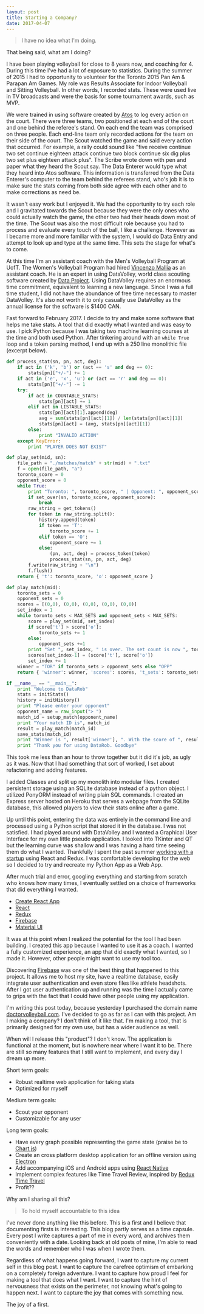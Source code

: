 ```yaml
---
layout: post
title: Starting a Company?
date: 2017-04-07
---
```


> I have no idea what I'm doing.

That being said, what am I doing?

I have been playing volleyball for close to 8 years now, and coaching for 4. During this time I've had a lot of exposure to statistics. During the summer of 2015 I had to opportunity to volunteer for the Toronto 2015 Pan Am & Parapan Am Games. My role was Results Associate for Indoor Volleyball and Sitting Volleyball. In other words, I recorded stats. These were used live in TV broadcasts and were the basis for some tournament awards, such as MVP.

We were trained in using software created by [Atos](https://atos.net/en/olympic-games) to log every action on the court. There were three teams, two positioned at each end of the court and one behind the referee's stand. On each end the team was comprised on three people. Each end-line team only recorded actions for the team on their side of the court. The Scout watched the game and said every action that occurred. For example, a rally could sound like "five receive continue two set continue eighteen attack continue two block continue six dig plus two set plus eighteen attack plus". The Scribe wrote down with pen and paper what they heard the Scout say. The Data Enterer would type what they heard into Atos software. This information is transferred from the Data Enterer's computer to the team behind the referees stand, who's job it is to make sure the stats coming from both side agree with each other and to make corrections as need be.

It wasn't easy work but I enjoyed it. We had the opportunity to try each role and I gravitated towards the Scout because they were the only ones who could actually watch the game, the other two had their heads down most of the time. The Scout was also the most difficult role because you had to process and evaluate every touch of the ball, I like a challenge. However as I became more and more familiar with the system, I would do Data Entry and attempt to look up and type at the same time. This sets the stage for what's to come.

At this time I'm an assistant coach with the Men's Volleyball Program at UofT. The Women's Volleyball Program had hired [Vincenzo Mallia](http://www.varsityblues.ca/news/2014/9/25/WVB_0925142347.aspx) as an assistant coach. He is an expert in using DataVolley, world class scouting software created by [Data Project](http://www.dataproject.com/Products/EN/en/Volleyball/DataVolley4). Using DataVolley requires an enormous time commitment, equivalent to learning a new language. Since I was a full time student, I did not have the abundance of free time necessary to master DataVolley. It's also not worth it to only casually use DataVolley as the annual license for the software is $1400 CAN.

Fast forward to February 2017. I decide to try and make some software that helps me take stats. A tool that did exactly what I wanted and was easy to use. I pick Python because I was taking two machine learning courses at the time and both used Python. After tinkering around with an `while True` loop and a token parsing method, I end up with a 250 line monolithic file (excerpt below).

```python
def process_stat(sn, pn, act, deg):
    if act in ('k', 'b') or (act == 's' and deg == 0):
        stats[pn]["+/-"] += 1
    if act in ('e', 'x', 'u') or (act == 'r' and deg == 0):
        stats[pn]["+/-"] -= 1
    try:
        if act in COUNTABLE_STATS:
            stats[pn][act] += 1
        elif act in LISTABLE_STATS:
            stats[pn][act][1].append(deg)
            avg = sum(stats[pn][act][1]) / len(stats[pn][act][1])
            stats[pn][act] = (avg, stats[pn][act][1])
        else:
            print "INVALID ACTION"
    except KeyError:
        print "PLAYER DOES NOT EXIST"

def play_set(mid, sn):
    file_path = "./matches/match" + str(mid) + ".txt"
    f = open(file_path, "a")
    toronto_score = 0
    opponent_score = 0
    while True:
        print "Toronto: ", toronto_score, " | Opponent: ", opponent_score
        if set_over(sn, toronto_score, opponent_score):
            break
        raw_string = get_tokens()
        for token in raw_string.split():
            history.append(token)
            if token == 'T':
                toronto_score += 1
            elif token == 'O':
                opponent_score += 1
            else:
                (pn, act, deg) = process_token(token)
                process_stat(sn, pn, act, deg)
        f.write(raw_string + "\n")
        f.flush()
    return { 't': toronto_score, 'o': opponent_score }

def play_match(mid):
    toronto_sets = 0
    opponent_sets = 0
    scores = [(0,0), (0,0), (0,0), (0,0), (0,0)]
    set_index = 1
    while toronto_sets < MAX_SETS and opponent_sets < MAX_SETS:
        score = play_set(mid, set_index)
        if score['t'] > score['o']:
            toronto_sets += 1
        else:
            opponent_sets +=1
        print "Set ", set_index, " is over. The set count is now ", toronto_sets, "-", opponent_sets
        scores[set_index-1] = (score['t'], score['o'])
        set_index += 1
    winner = "TOR" if toronto_sets > opponent_sets else "OPP"
    return { 'winner': winner, 'scores': scores, 't_sets': toronto_sets, 'o_sets': opponent_sets }

if __name__ == "__main__":
    print "Welcome to DataRob"
    stats = initStats()
    history = initHistory()
    print "Please enter your opponent"
    opponent_name = raw_input("> ")
    match_id = setup_match(opponent_name)
    print "Your match ID is", match_id
    result = play_match(match_id)
    save_stats(match_id)
    print "Winner is ", result['winner'], ". With the score of ", result['t_sets'], "-", result['o_sets']
    print "Thank you for using DataRob. Goodbye"
```

This took me less than an hour to throw together but it did it's job, as ugly as it was. Now that I had something that sort of worked, I set about refactoring and adding features.

I added Classes and split up my monolith into modular files. I created persistent storage using an SQLite database instead of a python object. I utilized PonyORM instead of writing plain SQL commands. I created an Express server hosted on Heroku that serves a webpage from the SQLite database, this allowed players to view their stats online after a game.

Up until this point, entering the data was entirely in the command line and processed using a Python script that stored it in the database. I was not satisfied. I had played around with DataVolley and I wanted a Graphical User Interface for my own little pseudo application. I looked into TKinter and QT but the learning curve was shallow and I was having a hard time seeing them do what I wanted. Thankfully I spent the past summer [working with a startup](http://stockrender.com/) using React and Redux. I was comfortable developing for the web so I decided to try and recreate my Python App as a Web App.

After much trial and error, googling everything and starting from scratch who knows how many times, I eventually settled on a choice of frameworks that did everything I wanted.

- [Create React App](https://github.com/facebookincubator/create-react-app)
- [React](https://facebook.github.io/react/)
- [Redux](http://redux.js.org/)
- [Firebase](https://firebase.google.com/)
- [Material UI](http://www.material-ui.com/#/)

It was at this point when I realized the potential for the tool I had been building. I created this app because I wanted to use it as a coach. I wanted a fully customized experience, an app that did exactly what I wanted, so I made it. However, other people might want to use my tool too.

Discovering [Firebase](https://firebase.google.com/) was one of the best thing that happened to this project. It allows me to host my site, have a realtime database, easily integrate user authentication and even store files like athlete headshots. After I got user authentication up and running was the time I actually came to grips with the fact that I could have other people using my application.

I'm writing this post today, because yesterday I purchased the domain name [doctorvolleyball.com](https://doctorvolleyball.com). I've decided to go as far as I can with this project. Am I making a company? I don't think of it like that. I'm making a tool, that is primarily designed for my own use, but has a wider audience as well.

When will I release this "product"? I don't know. The application is functional at the moment, but is nowhere near where I want it to be. There are still so many features that I still want to implement, and every day I dream up more.

Short term goals:

- Robust realtime web application for taking stats
- Optimized for myself

Medium term goals:

- Scout your opponent
- Customizable for any user

Long term goals:

- Have every graph possible representing the game state (praise be to [Chart.js](http://www.chartjs.org/))
- Create an cross platform desktop application for an offline version using [Electron](https://electron.atom.io/)
- Add accompanying iOS and Android apps using [React Native](https://facebook.github.io/react-native/)
- Implement complex features like Time Travel Review, inspired by [Redux Time Travel](https://onsen.io/blog/react-redux-devtools-with-time-travel/)
- Profit??

Why am I sharing all this?

> To hold myself accountable to this idea

I've never done anything like this before. This is a first and I believe that documenting firsts is interesting. This blog partly serves as a time capsule. Every post I write captures a part of me in every word, and archives them conveniently with a date. Looking back at old posts of mine, I'm able to read the words and remember who I was when I wrote them.

Regardless of what happens going forward, I want to capture my current self in this blog post. I want to capture the carefree optimism of embarking on a completely foreign adventure. I want to capture how proud I feel for making a tool that does what I want. I want to capture the hint of nervousness that exists on the perimeter, not knowing what's going to happen next. I want to capture the joy that comes with something new.

The joy of a first.
